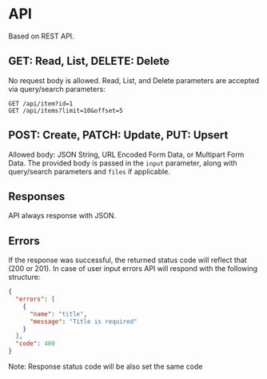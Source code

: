 # API

Based on REST API.

## GET: Read, List, DELETE: Delete

No request body is allowed.
Read, List, and Delete parameters are accepted via query/search parameters:

```
GET /api/item?id=1
GET /api/items?limit=10&offset=5
```

## POST: Create, PATCH: Update, PUT: Upsert

Allowed body: JSON String, URL Encoded Form Data, or Multipart Form Data.
The provided body is passed in the `input` parameter, along with query/search parameters and `files` if applicable.

## Responses

API always response with JSON.

## Errors

If the response was successful, the returned status code will reflect that (200 or 201).
In case of user input errors API will respond with the following structure:

```json
{
  "errors": [
    {
      "name": "title",
      "message": "Title is required"
    }
  ],
  "code": 400
}
```

Note: Response status code will be also set the same code
